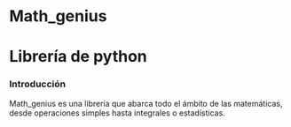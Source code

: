 # Math_genius
# Librería de python
### Introducción
Math_genius es una librería que abarca todo el ámbito de las matemáticas, desde operaciones simples hasta integrales o estadísticas.


